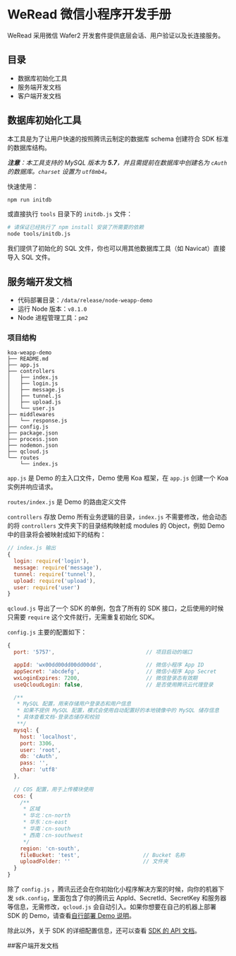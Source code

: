# WeRead 微信小程序开发手册

WeRead 采用微信 Wafer2 开发套件提供底层会话、用户验证以及长连接服务。

## 目录

- 数据库初始化工具
- 服务端开发文档
- 客户端开发文档

## 数据库初始化工具

本工具是为了让用户快速的按照腾讯云制定的数据库 schema 创建符合 SDK 标准的数据库结构。

_**注意**：本工具支持的 MySQL 版本为 **5.7**，并且需提前在数据库中创建名为 `cAuth` 的数据库。`charset` 设置为 `utf8mb4`。_

快速使用：

```bash
npm run initdb
```

或直接执行 `tools` 目录下的 `initdb.js` 文件：

```bash
# 请保证已经执行了 npm install 安装了所需要的依赖
node tools/initdb.js
```

我们提供了初始化的 SQL 文件，你也可以用其他数据库工具（如 Navicat）直接导入 SQL 文件。

## 服务端开发文档

- 代码部署目录：`/data/release/node-weapp-demo`
- 运行 Node 版本：`v8.1.0`
- Node 进程管理工具：`pm2`

### 项目结构

```
koa-weapp-demo
├── README.md
├── app.js
├── controllers
│   ├── index.js
│   ├── login.js
│   ├── message.js
│   ├── tunnel.js
│   ├── upload.js
│   └── user.js
├── middlewares
│   └── response.js
├── config.js
├── package.json
├── process.json
├── nodemon.json
├── qcloud.js
└── routes
    └── index.js
```

`app.js` 是 Demo 的主入口文件，Demo 使用 Koa 框架，在 `app.js` 创建一个 Koa 实例并响应请求。

`routes/index.js` 是 Demo 的路由定义文件

`controllers` 存放 Demo 所有业务逻辑的目录，`index.js` 不需要修改，他会动态的将 `controllers` 文件夹下的目录结构映射成 modules 的 Object，例如 Demo 中的目录将会被映射成如下的结构：

```javascript
// index.js 输出
{
  login: require('login'),
  message: require('message'),
  tunnel: require('tunnel'),
  upload: require('upload'),
  user: require('user')
}
```

`qcloud.js` 导出了一个 SDK 的单例，包含了所有的 SDK 接口，之后使用的时候只需要 `require` 这个文件就行，无需重复初始化 SDK。

`config.js` 主要的配置如下：

```javascript
{
  port: '5757',                             // 项目启动的端口

  appId: 'wx00dd00dd00dd00dd',              // 微信小程序 App ID
  appSecret: 'abcdefg',                     // 微信小程序 App Secret
  wxLoginExpires: 7200,                     // 微信登录态有效期
  useQcloudLogin: false,                    // 是否使用腾讯云代理登录

  /**
   * MySQL 配置，用来存储用户登录态和用户信息
   * 如果不提供 MySQL 配置，模式会使用自动配置好的本地镜像中的 MySQL 储存信息
   * 具体查看文档-登录态储存和校验
   **/
  mysql: {
    host: 'localhost',
    port: 3306,
    user: 'root',
    db: 'cAuth',
    pass: '',
    char: 'utf8'
  },
  
  // COS 配置，用于上传模块使用
  cos: {
    /**
     * 区域
     * 华北：cn-north
     * 华东：cn-east
     * 华南：cn-south
     * 西南：cn-southwest
     */
    region: 'cn-south',
    fileBucket: 'test',                    // Bucket 名称
    uploadFolder: ''                       // 文件夹
  }
}
```

除了 `config.js` ，腾讯云还会在你初始化小程序解决方案的时候，向你的机器下发 `sdk.config`，里面包含了你的腾讯云 AppId、SecretId、SecretKey 和服务器等信息，无需修改，`qcloud.js` 会自动引入。如果你想要在自己的机器上部署 SDK 的 Demo，请查看[自行部署 Demo 说明]()。

除此以外，关于 SDK 的详细配置信息，还可以查看 [SDK 的 API 文档]()。

##客户端开发文档
